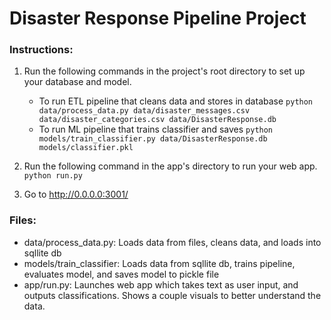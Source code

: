 # Disaster Response Pipeline Project

### Instructions:
1. Run the following commands in the project's root directory to set up your database and model.

    - To run ETL pipeline that cleans data and stores in database
        `python data/process_data.py data/disaster_messages.csv data/disaster_categories.csv data/DisasterResponse.db`
    - To run ML pipeline that trains classifier and saves
        `python models/train_classifier.py data/DisasterResponse.db models/classifier.pkl`

2. Run the following command in the app's directory to run your web app.
    `python run.py`

3. Go to http://0.0.0.0:3001/


### Files:

- data/process_data.py: Loads data from files, cleans data, and loads into sqllite db
- models/train_classifier: Loads data from sqllite db, trains pipeline, evaluates model, and saves model to pickle file
- app/run.py: Launches web app which takes text as user input, and outputs classifications. Shows a couple visuals to
    better understand the data.